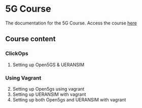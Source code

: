 # 5G Course

The documentation for the 5G Course. Access the course [here](https://www.youtube.com/watch?v=8Y9_IsC9R28&list=PLZqpS76PykwIoqMdUt6noAor7eJw83bbp)

## Course content

### ClickOps

1. Setting up Open5GS & UERANSIM 

### Using Vagrant
2. Setting up Open5gs using vagrant
3. Setting up UERANSIM with vagrant
4. Setting up both Open5gs and UERANSIM with vagrant
